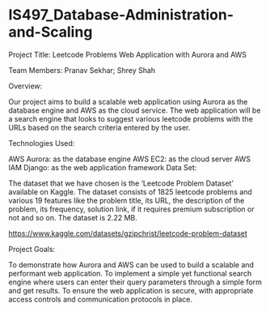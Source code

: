 # IS497_Database-Administration-and-Scaling

Project Title: Leetcode Problems Web Application with Aurora and AWS

Team Members: Pranav Sekhar; Shrey Shah

Overview:

Our project aims to build a scalable web application using Aurora as the database engine and AWS as the cloud service. The web application will be a search engine that looks to suggest various leetcode problems with the URLs based on the search criteria entered by the user. 

Technologies Used:

AWS Aurora: as the database engine
AWS EC2: as the cloud server
AWS IAM
Django: as the web application framework 
Data Set:

The dataset that we have chosen is the ‘Leetcode Problem Dataset’ available on Kaggle. The dataset consists of 1825 leetcode problems and various 19 features like the problem title, its URL, the description of the problem, its frequency, solution link, if it requires premium subscription or not and so on. The dataset is 2.22 MB.

https://www.kaggle.com/datasets/gzipchrist/leetcode-problem-dataset

Project Goals:

To demonstrate how Aurora and AWS can be used to build a scalable and performant web application.
To implement a simple yet functional search engine where users can enter their query parameters through a simple form and get results.
To ensure the web application is secure, with appropriate access controls and communication protocols in place.
